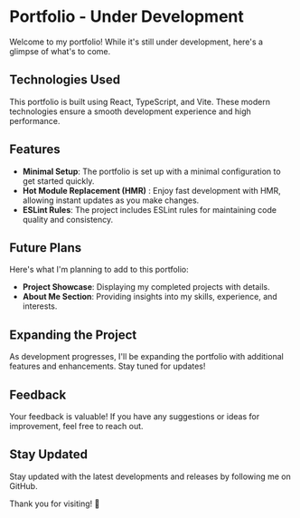 # Portfolio - Under Development
Welcome to my portfolio! While it's still under development, here's a glimpse of what's to come.

## Technologies Used
This portfolio is built using React, TypeScript, and Vite. These modern technologies ensure a smooth development experience and high performance.

## Features
- **Minimal Setup**: The portfolio is set up with a minimal configuration to get started quickly.
- **Hot Module Replacement (HMR)** : Enjoy fast development with HMR, allowing instant updates as you make changes.
- **ESLint Rules**: The project includes ESLint rules for maintaining code quality and consistency.

## Future Plans
Here's what I'm planning to add to this portfolio:

- **Project Showcase**: Displaying my completed projects with details.
- **About Me Section**: Providing insights into my skills, experience, and interests.

## Expanding the Project
As development progresses, I'll be expanding the portfolio with additional features and enhancements. Stay tuned for updates!

## Feedback
Your feedback is valuable! If you have any suggestions or ideas for improvement, feel free to reach out.

## Stay Updated
Stay updated with the latest developments and releases by following me on GitHub.

Thank you for visiting! 🚀